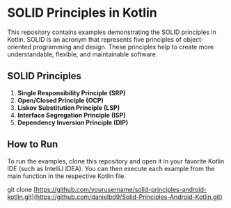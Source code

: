 # SOLID Principles in Kotlin

This repository contains examples demonstrating the SOLID principles in Kotlin. SOLID is an acronym that represents five principles of object-oriented programming and design. These principles help to create more understandable, flexible, and maintainable software.

## SOLID Principles

1. **Single Responsibility Principle (SRP)**
2. **Open/Closed Principle (OCP)**
3. **Liskov Substitution Principle (LSP)**
4. **Interface Segregation Principle (ISP)**
5. **Dependency Inversion Principle (DIP)**

## How to Run
To run the examples, clone this repository and open it in your favorite Kotlin IDE (such as IntelliJ IDEA). You can then execute each example from the main function in the respective Kotlin file.

git clone [https://github.com/yourusername/solid-principles-android-kotlin.git](https://github.com/danielbd9/Solid-Principles-Android-Kotlin.git)
